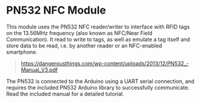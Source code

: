 PN532 NFC Module
===================

This module uses the PN532 NFC reader/writer to interface with RFID tags on the 13.56MHz frequency (also known as NFC/Near Field Communication). It read to write to tags, as well as emulate a tag itself and store data to be read, i.e. by another reader or an NFC-enabled smartphone.

>https://dangerousthings.com/wp-content/uploads/2013/12/PN532_-Manual_V3.pdf

The PN532 is connected to the Arduino using a UART serial connection, and requires the included PN532 Arduino library to successfully communicate. Read the included manual for a detailed tutorial.
